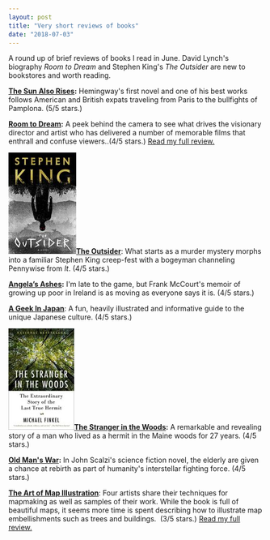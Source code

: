 ```yaml
---
layout: post
title: "Very short reviews of books"
date: "2018-07-03"
---
```


A round up of brief reviews of books I read in June. David Lynch's biography _Room to Dream_ and Stephen King's _The Outsider_ are new to bookstores and worth reading.

**[The Sun Also Rises](https://amzn.to/2tZ75pw):** Hemingway's first novel and one of his best works follows American and British expats traveling from Paris to the bullfights of Pamplona. (5/5 stars.)

**[Room to Dream](https://amzn.to/2tPtMgy):** A peek behind the camera to see what drives the visionary director and artist who has delivered a number of memorable films that enthrall and confuse viewers..(4/5 stars.) [Read my full review.](https://kenbooth.net/review-room-to-dream/)

![](/assets/images/51UQg72AiDL-1-134x200.jpg)[**The Outsider**](https://amzn.to/2tJwVi7): What starts as a murder mystery morphs into a familiar Stephen King creep-fest with a bogeyman channeling Pennywise from _It_. (4/5 stars.)

**[Angela’s Ashes](https://amzn.to/2NkiaKW):** I'm late to the game, but Frank McCourt's memoir of growing up poor in Ireland is as moving as everyone says it is. (4/5 stars.)

[**A Geek In Japan**](https://amzn.to/2NhPpy8): A fun, heavily illustrated and informative guide to the unique Japanese culture. (4/5 stars.)

**![](/assets/images/611XoE4ABdL-130x200.jpg)[The Stranger in the Woods](https://amzn.to/2u2FHaq):** A remarkable and revealing story of a man who lived as a hermit in the Maine woods for 27 years. (4/5 stars.)

**[Old Man's War](https://amzn.to/2KGrMRx):** In John Scalzi's science fiction novel, the elderly are given a chance at rebirth as part of humanity's interstellar fighting force. (4/5 stars.)

[**The Art of Map Illustration**](https://amzn.to/2yZodkK): Four artists share their techniques for mapmaking as well as samples of their work. While the book is full of beautiful maps, it seems more time is spent describing how to illustrate map embellishments such as trees and buildings.  (3/5 stars.) [Read my full review.](https://kenbooth.net/review-the-art-of-map-illustration/)
